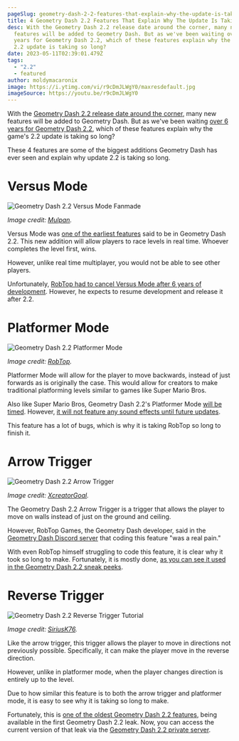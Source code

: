 ```yaml
---
pageSlug: geometry-dash-2-2-features-that-explain-why-the-update-is-taking-so-long
title: 4 Geometry Dash 2.2 Features That Explain Why The Update Is Taking So Long
desc: With the Geometry Dash 2.2 release date around the corner, many new
  features will be added to Geometry Dash. But as we've been waiting over 6
  years for Geometry Dash 2.2, which of these features explain why the game's
  2.2 update is taking so long?
date: 2023-05-11T02:39:01.479Z
tags:
  - "2.2"
  - featured
author: moldymacaronix
image: https://i.ytimg.com/vi/r9cDmJLWgY0/maxresdefault.jpg
imageSource: https://youtu.be/r9cDmJLWgY0
---
```

With the [Geometry Dash 2.2 release date around the corner](/posts/robtop-confirms-third-and-final-geometry-dash-2-2-release-date/), many new features will be added to Geometry Dash. But as we've been waiting [over 6 years for Geometry Dash 2.2](/posts/geometry-dash-2-2-wait-turns-6-years-old/), which of these features explain why the game's 2.2 update is taking so long?

These 4 features are some of the biggest additions Geometry Dash has ever seen and explain why update 2.2 is taking so long.

# Versus Mode

![Geometry Dash 2.2 Versus Mode Fanmade](https://i.ytimg.com/vi/J4kKaJhBO0o/maxresdefault.jpg)

*Image credit: [Mulpan](https://youtu.be/J4kKaJhBO0o).*

Versus Mode was [one of the earliest features](/posts/why-is-2-2-taking-so-long/) said to be in Geometry Dash 2.2. This new addition will allow players to race levels in real time. Whoever completes the level first, wins.

However, unlike real time multiplayer, you would not be able to see other players.

Unfortunately, [RobTop had to cancel Versus Mode after 6 years of development](/posts/robtop-cancels-geometry-dash-2-2-versus-mode-after-6-years-of-development/). However, he expects to resume development and release it after 2.2.

# Platformer Mode

![Geometry Dash 2.2 Platformer Mode](https://i.ytimg.com/vi/g4r6BTdU2M0/maxresdefault.jpg)

*Image credit: [RobTop](https://youtu.be/g4r6BTdU2M0).*

Platformer Mode will allow for the player to move backwards, instead of just forwards as is originally the case. This would allow for creators to make traditional platforming levels similar to games like Super Mario Bros.

Also like Super Mario Bros, Geometry Dash 2.2's Platformer Mode [will be timed](/posts/geometry-dash-2-2-news-robtop-confirms-platformer-mode-is-timed/). However, [it will not feature any sound effects until future updates](/posts/robtop-says-geometry-dash-2-2-platformer-mode-will-start-to-really-shine-in-2-3/).

This feature has a lot of bugs, which is why it is taking RobTop so long to finish it.

# Arrow Trigger

![Geometry Dash 2.2 Arrow Trigger](https://i.ytimg.com/vi/dE-dbsWN95g/maxresdefault.jpg)

*Image credit: [XcreatorGoal](https://youtu.be/dE-dbsWN95g).*

The Geometry Dash 2.2 Arrow Trigger is a trigger that allows the player to move on walls instead of just on the ground and ceiling.

However, RobTop Games, the Geometry Dash developer, said in the [Geometry Dash Discord server](/posts/geometry-dash-discord-server-how-to-join-request-levels/) that coding this feature "was a real pain."

With even RobTop himself struggling to code this feature, it is clear why it took so long to make. Fortunately, it is mostly done, [as you can see it used in the Geometry Dash 2.2 sneak peeks](/posts/watch-all-geometry-dash-2-2-sneak-peeks-full-videos/).

# Reverse Trigger

![Geometry Dash 2.2 Reverse Trigger Tutorial](https://i.ytimg.com/vi/WHSKYsxN8Vs/maxresdefault.jpg)

*Image credit: [
SiriusK76](https://youtu.be/WHSKYsxN8Vs).*

Like the arrow trigger, this trigger allows the player to move in directions not previously possible. Specifically, it can make the player move in the reverse direction.

However, unlike in platformer mode, when the player changes direction is entirely up to the level.

Due to how similar this feature is to both the arrow trigger and platformer mode, it is easy to see why it is taking so long to make.

Fortunately, this is [one of the oldest Geometry Dash 2.2 features](/posts/geometry-dash-2-2-editor-unlocked-how-to-get-the-2-2-level-editor-2022/), being available in the first Geometry Dash 2.2 leak. Now, you can access the current version of that leak via the [Geometry Dash 2.2 private server](/posts/geometry-dash-2-2-private-server-download-install/).